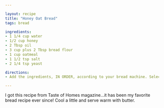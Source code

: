 ```yaml
---

layout: recipe
title: "Honey Oat Bread"
tags: bread

ingredients:
- 1 1/4 cup water
- 1/2 cup honey
- 2 Tbsp oil
- 3 cup plus 2 Tbsp bread flour
- 1 cup oatmeal
- 1 1/2 tsp salt
- 2 1/4 tsp yeast

directions:
- Add the ingredients, IN ORDER, according to your bread machine. Select your desired crust and let the machine do the rest.

---
```


I got this recipe from Taste of Homes magazine...it has been my favorite bread
recipe ever since! Cool a little and serve warm with butter.
